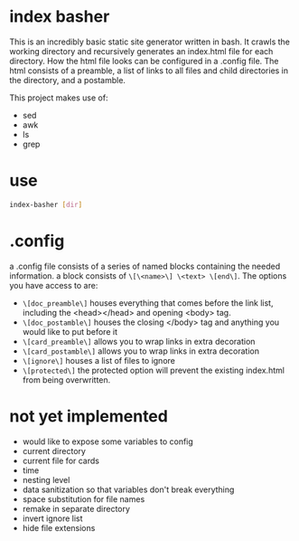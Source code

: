 # index basher
This is an incredibly basic static site generator written in bash. It crawls the working directory and recursively generates an index.html file for each directory. How the html file looks can be configured in a .config file. The html consists of a preamble, a list of links to all files and child directories in the directory, and a postamble.

This project makes use of:
- sed
- awk
- ls
- grep

# use
```bash
index-basher [dir]
```

# .config
a .config file consists of a series of named blocks containing the needed information. a block consists of `\[\<name>\] \<text> \[end\]`.
The options you have access to are:
- `\[doc_preamble\]` houses everything that comes before the link list, including the \<head>\</head> and opening \<body> tag.
- `\[doc_postamble\]` houses the closing \</body> tag and anything you would like to put before it
- `\[card_preamble\]` allows you to wrap links in extra decoration
- `\[card_postamble\]` allows you to wrap links in extra decoration
- `\[ignore\]` houses a list of files to ignore
- `\[protected\]` the protected option will prevent the existing index.html from being overwritten.

# not yet implemented
- would like to expose some variables to config
 - current directory
 - current file for cards
 - time
 - nesting level
- data sanitization so that variables don't break everything
- space substitution for file names
- remake in separate directory
- invert ignore list
- hide file extensions

